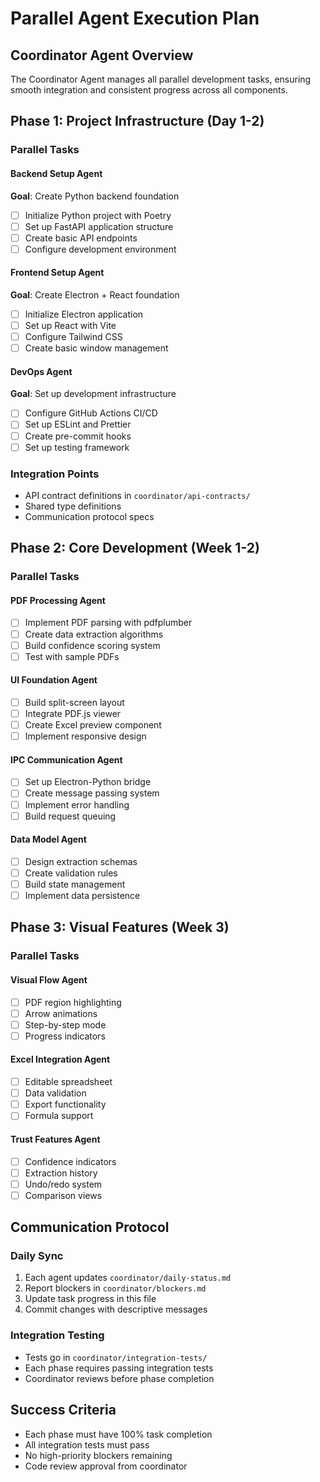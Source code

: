 # Parallel Agent Execution Plan

## Coordinator Agent Overview
The Coordinator Agent manages all parallel development tasks, ensuring smooth integration and consistent progress across all components.

## Phase 1: Project Infrastructure (Day 1-2)

### Parallel Tasks

#### Backend Setup Agent
**Goal**: Create Python backend foundation
- [ ] Initialize Python project with Poetry
- [ ] Set up FastAPI application structure
- [ ] Create basic API endpoints
- [ ] Configure development environment

#### Frontend Setup Agent  
**Goal**: Create Electron + React foundation
- [ ] Initialize Electron application
- [ ] Set up React with Vite
- [ ] Configure Tailwind CSS
- [ ] Create basic window management

#### DevOps Agent
**Goal**: Set up development infrastructure
- [ ] Configure GitHub Actions CI/CD
- [ ] Set up ESLint and Prettier
- [ ] Create pre-commit hooks
- [ ] Set up testing framework

### Integration Points
- API contract definitions in `coordinator/api-contracts/`
- Shared type definitions
- Communication protocol specs

## Phase 2: Core Development (Week 1-2)

### Parallel Tasks

#### PDF Processing Agent
- [ ] Implement PDF parsing with pdfplumber
- [ ] Create data extraction algorithms
- [ ] Build confidence scoring system
- [ ] Test with sample PDFs

#### UI Foundation Agent
- [ ] Build split-screen layout
- [ ] Integrate PDF.js viewer
- [ ] Create Excel preview component
- [ ] Implement responsive design

#### IPC Communication Agent
- [ ] Set up Electron-Python bridge
- [ ] Create message passing system
- [ ] Implement error handling
- [ ] Build request queuing

#### Data Model Agent
- [ ] Design extraction schemas
- [ ] Create validation rules
- [ ] Build state management
- [ ] Implement data persistence

## Phase 3: Visual Features (Week 3)

### Parallel Tasks

#### Visual Flow Agent
- [ ] PDF region highlighting
- [ ] Arrow animations
- [ ] Step-by-step mode
- [ ] Progress indicators

#### Excel Integration Agent
- [ ] Editable spreadsheet
- [ ] Data validation
- [ ] Export functionality
- [ ] Formula support

#### Trust Features Agent
- [ ] Confidence indicators
- [ ] Extraction history
- [ ] Undo/redo system
- [ ] Comparison views

## Communication Protocol

### Daily Sync
1. Each agent updates `coordinator/daily-status.md`
2. Report blockers in `coordinator/blockers.md`
3. Update task progress in this file
4. Commit changes with descriptive messages

### Integration Testing
- Tests go in `coordinator/integration-tests/`
- Each phase requires passing integration tests
- Coordinator reviews before phase completion

## Success Criteria
- Each phase must have 100% task completion
- All integration tests must pass
- No high-priority blockers remaining
- Code review approval from coordinator